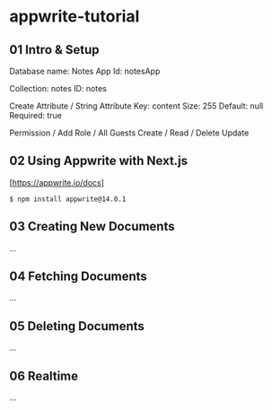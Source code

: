 # appwrite-tutorial

## 01 Intro & Setup

Database name: Notes App
Id: notesApp

Collection: notes
ID: notes

Create Attribute / String
Attribute Key: content
Size: 255
Default: null
Required: true

Permission / Add Role / All Guests
Create / Read / Delete
Update

## 02 Using Appwrite with Next.js

[https://appwrite.io/docs]

```
$ npm install appwrite@14.0.1
```

## 03 Creating New Documents

...

## 04 Fetching Documents

...

## 05 Deleting Documents

...

## 06 Realtime

...

